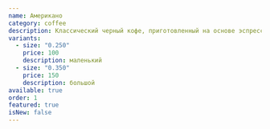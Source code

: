 ```yaml
---
name: Американо
category: coffee
description: Классический черный кофе, приготовленный на основе эспрессо и горячей воды.
variants:
  - size: "0.250"
    price: 100
    description: маленький
  - size: "0.350"
    price: 150
    description: большой
available: true
order: 1
featured: true
isNew: false
---
```

